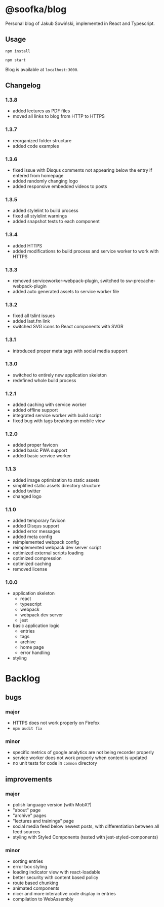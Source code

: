 # @soofka/blog
Personal blog of Jakub Sowiński, implemented in React and Typescript.

## Usage

```
npm install
```
```
npm start
```
Blog is available at `localhost:3000`.

## Changelog
### 1.3.8
- added lectures as PDF files
- moved all links to blog from HTTP to HTTPS

### 1.3.7
- reorganized folder structure
- added code examples

### 1.3.6
- fixed issue with Disqus comments not appearing below the entry if entered from homepage
- added randomly changing logo
- added responsive embedded videos to posts

### 1.3.5
- added stylelint to build process 
- fixed all stylelint warnings
- added snapshot tests to each component

### 1.3.4
- added HTTPS
- added modifications to build process and service worker to work with HTTPS

### 1.3.3
- removed serviceworker-webpack-plugin, switched to sw-precache-webpack-plugin
- added auto generated assets to service worker file 

### 1.3.2
- fixed all tslint issues
- added last.fm link
- switched SVG icons to React components with SVGR

### 1.3.1
- introduced proper meta tags with social media support

### 1.3.0
- switched to entirely new application skeleton
- redefined whole build process

### 1.2.1
- added caching with service worker
- added offline support
- integrated service worker with build script
- fixed bug with tags breaking on mobile view 

### 1.2.0
- added proper favicon
- added basic PWA support
- added basic service worker

### 1.1.3
- added image optimization to static assets
- simplified static assets directory structure
- added twitter
- changed logo

### 1.1.0
- added temporary favicon
- added Disqus support
- added error messages
- added meta config
- reimplemented webpack config
- reimplemented webpack dev server script
- optimized external scripts loading
- optimized compression
- optimized caching
- removed license

### 1.0.0
- application skeleton
    - react
    - typescript
    - webpack
    - webpack dev server
    - jest
- basic application logic
    - entries
    - tags
    - archive
    - home page
    - error handling
- styling

# Backlog
## bugs
### major
- HTTPS does not work properly on Firefox
- `npm audit fix`

### minor
- specific metrics of google analytics are not being recorder properly
- service worker does not work properly when content is updated
- no unit tests for code in `common` directory

## improvements
### major
- polish language version (with MobX?)
- "about" page
- "archive" pages
- "lectures and trainings" page
- social media feed below newest posts, with differentiation between all feed sources
- styling with Styled Components (tested with jest-styled-components)

### minor
- sorting entries
- error box styling
- loading indicator view with react-loadable
- better security with content based policy
- route based chunking
- animated components
- nicer and more interactive code display in entries
- compilation to WebAssembly
